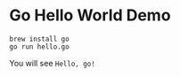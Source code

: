 Go Hello World Demo
===================

```
brew install go
go run hello.go
```

You will see `Hello, go!`
